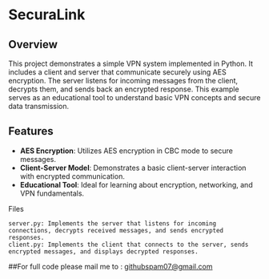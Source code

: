 # SecuraLink

## Overview

This project demonstrates a simple VPN system implemented in Python. It includes a client and server that communicate securely using AES encryption. The server listens for incoming messages from the client, decrypts them, and sends back an encrypted response. This example serves as an educational tool to understand basic VPN concepts and secure data transmission.

## Features

- **AES Encryption**: Utilizes AES encryption in CBC mode to secure messages.
- **Client-Server Model**: Demonstrates a basic client-server interaction with encrypted communication.
- **Educational Tool**: Ideal for learning about encryption, networking, and VPN fundamentals.

Files

    server.py: Implements the server that listens for incoming connections, decrypts received messages, and sends encrypted responses.
    client.py: Implements the client that connects to the server, sends encrypted messages, and displays decrypted responses.
    
##For full code please mail me to : githubspam07@gmail.com
